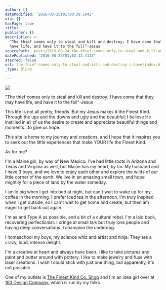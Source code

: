 ```yaml
---
author: []
dateModified: '2016-08-25T01:00:39.504Z'
via: {}
hasPage: true
title: ''
publisher: {}
description: >-
  “The thief comes only to steal and kill and destroy; I have come that they may
  have life, and have it to the full”-Jesus
sourcePath: _posts/2016-08-24-the-thief-comes-only-to-steal-and-kill-and-destroy-i-have.md
datePublished: '2016-08-25T01:02:42.411Z'
starred: false
url: the-thief-comes-only-to-steal-and-kill-and-destroy-i-have/index.html
_type: Blurb

---
```

![](https://the-grid-user-content.s3-us-west-2.amazonaws.com/b6989d03-907c-4a14-91a9-5744de6ba181.jpg)

"The thief comes only to steal and kill and destroy; I have come that they may have life, and have it to the full"-Jesus

This life is not all pretty, friends. But my Jesus makes it the Finest Kind. Through the ups and the downs and ugly and the beautiful; I believe He instilled in all of us the desire to create and appreciate beautiful things and moments...to give us hope.

This site is home to my journey and creations, and I hope that it inspires you to seek out the little experiences that make YOUR life the Finest Kind.

As for me?

I'm a Maine girl, by way of New Mexico. I've had little roots in Arizona and Texas and Virginia as well, but Maine has my heart, by far. My husband and I have 3 boys, and we love to enjoy each other and explore the wilds of our little corner of the earth. We live in an amazing small town, and hope mightily for a piece of land by the water someday.

I smile big when I get into bed at night, but can't wait to wake up for my coffee in the morning. I prefer iced tea in the afternoon. I'm truly inspired when I get outside, so I can't wait to get home and create, but then am eager to get back out again.

I'm as anti Type A as possible, and a bit of a cultural rebel. I'm a laid back, recovering perfectionist. I cringe at small talk but truly love people and having deep conversations. I champion the underdog.

I homeschool my boys; my science whiz and artist and ninja. They are a crazy, loud, intense delight.

I'm a creative at heart and always have been. I like to take pictures and paint and putter around with pottery. I like to make jewelry and fuss with laser creations. I wish I could stick with just one thing, but apparently, it's not possible.

One of my outlets is [The Finest Kind Co. Shop][0] and I'm an idea girl over at [163 Design Company][1], which is run by my folks. 

[0]: www.thefinestkindco.com
[1]: www.163designcompany.com